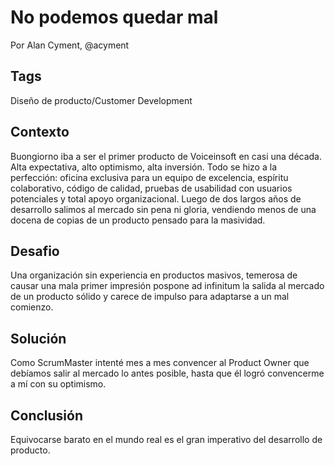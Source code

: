 No podemos quedar mal
====
Por Alan Cyment, @acyment

Tags
----
Diseño de producto/Customer Development

Contexto
------
Buongiorno iba a ser el primer producto de Voiceinsoft en casi una década. Alta expectativa, alto optimismo, alta inversión. Todo se hizo a la perfección: oficina exclusiva para un equipo de excelencia, espíritu colaborativo, código de calidad, pruebas de usabilidad con usuarios potenciales y total apoyo organizacional. Luego de dos largos años de desarrollo salimos al mercado sin pena ni gloria, vendiendo menos de una docena de copias de un producto pensado para la masividad.

Desafio
-----
Una organización sin experiencia en productos masivos, temerosa de causar una mala primer impresión pospone ad infinitum la salida al mercado de un producto sólido y carece de impulso para adaptarse a un mal comienzo.

Solución
-----
Como ScrumMaster intenté mes a mes convencer al Product Owner que debíamos salir al mercado lo antes posible, hasta que él logró convencerme a mí con su optimismo. 

Conclusión
-----
Equivocarse barato en el mundo real es el gran imperativo del desarrollo de producto.